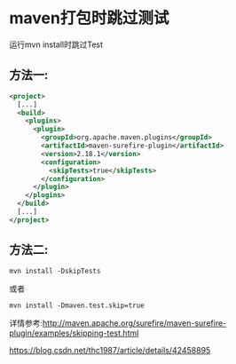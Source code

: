 # maven打包时跳过测试

运行mvn install时跳过Test 

## 方法一:

```Xml
<project>
  [...]
  <build>
    <plugins>
      <plugin>
        <groupId>org.apache.maven.plugins</groupId>
        <artifactId>maven-surefire-plugin</artifactId>
        <version>2.18.1</version>
        <configuration>
          <skipTests>true</skipTests>
        </configuration>
      </plugin>
    </plugins>
  </build>
  [...]
</project>
```

## 方法二:

```
mvn install -DskipTests
```

或者

```
mvn install -Dmaven.test.skip=true
```

 

详情参考:<http://maven.apache.org/surefire/maven-surefire-plugin/examples/skipping-test.html>





https://blog.csdn.net/thc1987/article/details/42458895